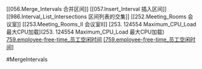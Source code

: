 [[056.Merge_Intervals 合并区间]]
[[057.Insert_Interval 插入区间]]
[[986.Interval_List_Intersections 区间列表的交集]]
[[252.Meeting_Rooms 会议室]]
[[253.Meeting_Rooms_II 会议室II]]
[253. 124554 Maximum_CPU_Load 最大CPU加载](253. 124554 Maximum_CPU_Load 最大CPU加载)
[759.employee-free-time_员工空闲时间](759.employee-free-time_员工空闲时间.md)
[[759.employee-free-time_员工空闲时间]](759.employee-free-time_员工空闲时间.md)

#MergeIntervals 